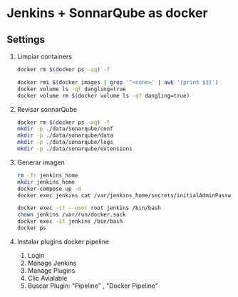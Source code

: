 # Jenkins + SonnarQube as docker


## Settings
1. Limpiar containers
    ```bash 
    docker rm $(docker ps -aq) -f

    docker rmi $(docker images | grep '^<none>' | awk '{print $3}')
    docker volume ls -qf dangling=true
    docker volume rm $(docker volume ls -qf dangling=true)
    ```     

1. Revisar sonnarQube
    ```bash 
    docker rm $(docker ps -aq) -f
    mkdir -p ./data/sonarqube/conf
    mkdir -p ./data/sonarqube/data
    mkdir -p ./data/sonarqube/logs
    mkdir -p ./data/sonarqube/extensions
    ```     

1. Generar imagen
    ```bash         
    rm -fr jenkins_home
    mkdir jenkins_home
    docker-compose up -d
    docker exec jenkins cat /var/jenkins_home/secrets/initialAdminPassword
    
    docker exec -it --user root jenkins /bin/bash
    chown jenkins /var/run/docker.sock
    docker exec -it jenkins /bin/bash
    docker ps
    ``` 

1. Instalar plugins docker pipeline
    1. Login
    1. Manage Jenkins
    1. Manage Plugins
    1. Clic Avialable
    1. Buscar Plugin: "Pipeline" , "Docker Pipeline"

